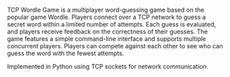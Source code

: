 TCP Wordle Game is a multiplayer word-guessing game based on the popular game Wordle. Players connect over a TCP network to guess a secret word within a limited number of attempts. Each guess is evaluated, and players receive feedback on the correctness of their guesses. The game features a simple command-line interface and supports multiple concurrent players. Players can compete against each other to see who can guess the word with the fewest attempts.

Implemented in Python using TCP sockets for network communication.
